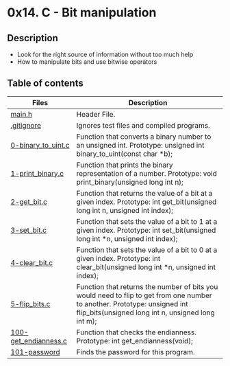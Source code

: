 # 0x14. C - Bit manipulation

## Description
- Look for the right source of information without too much help
- How to manipulate bits and use bitwise operators

## Table of contents

Files | Description
----------- | -----------
[main.h](./main.h) | Header File.
[.gitignore](./.gitignore) | Ignores test files and compiled programs.
[0-binary_to_uint.c](./0-binary_to_uint.c) | Function that converts a binary number to an unsigned int. Prototype: unsigned int binary_to_uint(const char *b);
[1-print_binary.c](./1-print_binary.c) | Function that prints the binary representation of a number. Prototype: void print_binary(unsigned long int n);
[2-get_bit.c](./2-get_bit.c) | Function that returns the value of a bit at a given index. Prototype: int get_bit(unsigned long int n, unsigned int index);
[3-set_bit.c](./3-set_bit.c) | Function that sets the value of a bit to 1 at a given index. Prototype: int set_bit(unsigned long int *n, unsigned int index);
[4-clear_bit.c](./4-clear_bit.c) | Function that sets the value of a bit to 0 at a given index. Prototype: int clear_bit(unsigned long int *n, unsigned int index);
[5-flip_bits.c](./5-flip_bits.c) | Function that returns the number of bits you would need to flip to get from one number to another. Prototype: unsigned int flip_bits(unsigned long int n, unsigned long int m);
[100-get_endianness.c](./100-get_endianness.c) | Function that checks the endianness. Prototype: int get_endianness(void);
[101-password](./101-password) | Finds the password for this program.


